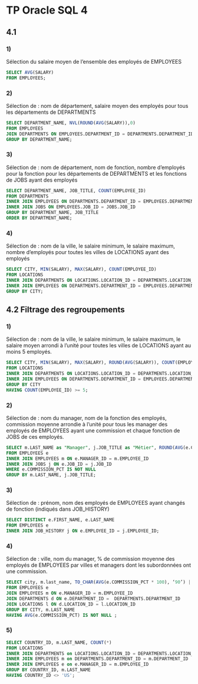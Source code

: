 # TP Oracle SQL 4

## 4.1

### 1)

Sélection du salaire moyen de l’ensemble des employés de EMPLOYEES

```sql
SELECT AVG(SALARY)
FROM EMPLOYEES;
```

### 2)

Sélection de : nom de département, salaire moyen des employés pour tous les
départements de DEPARTMENTS

```sql
SELECT DEPARTMENT_NAME, NVL(ROUND(AVG(SALARY)),0)
FROM EMPLOYEES
JOIN DEPARTMENTS ON EMPLOYEES.DEPARTMENT_ID = DEPARTMENTS.DEPARTMENT_ID
GROUP BY DEPARTMENT_NAME;
```

### 3)

Sélection de : nom de département, nom de fonction, nombre d’employés pour la fonction pour les départements de DEPARTMENTS et les fonctions de JOBS ayant des employés

```sql
SELECT DEPARTMENT_NAME, JOB_TITLE, COUNT(EMPLOYEE_ID)
FROM DEPARTMENTS
INNER JOIN EMPLOYEES ON DEPARTMENTS.DEPARTMENT_ID = EMPLOYEES.DEPARTMENT_ID
INNER JOIN JOBS ON EMPLOYEES.JOB_ID = JOBS.JOB_ID
GROUP BY DEPARTMENT_NAME, JOB_TITLE
ORDER BY DEPARTMENT_NAME;
```

### 4)

Sélection de : nom de la ville, le salaire minimum, le salaire maximum, nombre d’employés pour toutes les villes de LOCATIONS ayant des employés

```sql
SELECT CITY, MIN(SALARY), MAX(SALARY), COUNT(EMPLOYEE_ID)
FROM LOCATIONS
INNER JOIN DEPARTMENTS ON LOCATIONS.LOCATION_ID = DEPARTMENTS.LOCATION_ID
INNER JOIN EMPLOYEES ON DEPARTMENTS.DEPARTMENT_ID = EMPLOYEES.DEPARTMENT_ID
GROUP BY CITY;
```

## 4.2 Filtrage des regroupements

### 1)

Sélection de : nom de la ville, le salaire minimum, le salaire maximum, le salaire moyen arrondi à l’unité pour toutes les villes de LOCATIONS ayant au moins 5 employés.

```sql
SELECT CITY, MIN(SALARY), MAX(SALARY), ROUND(AVG(SALARY)), COUNT(EMPLOYEE_ID)
FROM LOCATIONS
INNER JOIN DEPARTMENTS ON LOCATIONS.LOCATION_ID = DEPARTMENTS.LOCATION_ID
INNER JOIN EMPLOYEES ON DEPARTMENTS.DEPARTMENT_ID = EMPLOYEES.DEPARTMENT_ID
GROUP BY CITY
HAVING COUNT(EMPLOYEE_ID) >= 5;
```

### 2)

Sélection de : nom du manager, nom de la fonction des employés, commission
moyenne arrondie à l’unité pour tous les manager des employés de EMPLOYEES
ayant une commission et chaque fonction de JOBS de ces employés.

```sql
SELECT m.LAST_NAME as "Manager", j.JOB_TITLE as "Métier", ROUND(AVG(e.COMMISSION_PCT*e.SALARY)) as "Commission moyenne"
FROM EMPLOYEES e
INNER JOIN EMPLOYEES m ON e.MANAGER_ID = m.EMPLOYEE_ID
INNER JOIN JOBS j ON e.JOB_ID = j.JOB_ID
WHERE e.COMMISSION_PCT IS NOT NULL
GROUP BY m.LAST_NAME, j.JOB_TITLE;
```

### 3)

Sélection de : prénom, nom des employés de EMPLOYEES ayant changés de
fonction (indiqués dans JOB_HISTORY)

```sql
SELECT DISTINCT e.FIRST_NAME, e.LAST_NAME
FROM EMPLOYEES e
INNER JOIN JOB_HISTORY j ON e.EMPLOYEE_ID = j.EMPLOYEE_ID;
```

### 4)

Sélection de : ville, nom du manager, % de commission moyenne des employés de EMPLOYEES par villes et managers dont les subordonnées ont une commission.

```sql
SELECT city, m.last_name, TO_CHAR(AVG(e.COMMISSION_PCT * 100), ‘90’) || ‘ %’
FROM EMPLOYEES e
JOIN EMPLOYEES m ON e.MANAGER_ID = m.EMPLOYEE_ID
JOIN DEPARTMENTS d ON e.DEPARTMENT_ID =  DEPARTMENTS.DEPARTMENT_ID
JOIN LOCATIONS l ON d.LOCATION_ID = l.LOCATION_ID
GROUP BY CITY, m.LAST_NAME
HAVING AVG(e.COMMISSION_PCT) IS NOT NULL ;
```

### 5)

```sql
SELECT COUNTRY_ID, m.LAST_NAME, COUNT(*)
FROM LOCATIONS
INNER JOIN DEPARTMENTS on LOCATIONS.LOCATION_ID = DEPARTMENTS.LOCATION_ID
INNER JOIN EMPLOYEES m on DEPARTMENTS.DEPARTMENT_ID = m.DEPARTMENT_ID
INNER JOIN EMPLOYEES e on e.MANAGER_ID = m.EMPLOYEE_ID
GROUP BY COUNTRY_ID, m.LAST_NAME
HAVING COUNTRY_ID <> 'US';
```
